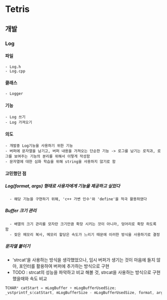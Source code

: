 # Tetris


## 개발

### Log
#### 파일
    - Log.h
    - Log.cpp 
#### 클래스
    - Logger 
#### 기능
    - Log 쓰기
    - Log 가져오기
#### 의도  
    - 개발중 Log기능을 사용하기 위한 기능
    - 버퍼에 문자열을 남기고, 버퍼 내용을 가져오는 단순한 기능 -> 로그를 남기는 로직과, 로그를 보여주는 기능의 분리를 위해서 이렇게 작성함
    - 문자열에 대한 심화 학습을 위해 string을 사용하지 않기로 함
   
#### 고민했던 점
##### Log(format, args) 형태로 사용자에게 기능을 제공하고 싶었다
      - 해당 기능을 구현하기 위해, 'c++ 가변 인수'와 'define'을 적극 활용하였다
##### Buffer 크기 관리
      - 배열의 크기 관리를 모자란 크기만큼 확장 시키는 것이 아니라, 덩어리로 확장 하도록 함
      - 잦은 메모리 복사, 메모리 할당은 속도가 느리기 때문에 이러한 방식을 사용하기로 결정
##### 문자열 붙이기
- 'strcat'을 사용하는 방식을 생각했었으나, 임시 버퍼가 생기는 것이 마음에 들지 않아, 포인터를 활용하여 버퍼에 추가하는 방식으로 구현
- TODO : strcat의 성능을 파악하고 비교 해볼 것, strcat을 사용하는 방식으로 구현 했을때와 속도 비교
``` c++
TCHAR* catStart = mLogBuffer + mLogBufferUsedSize;
_vstprintf_s(catStart, mLogBufferSize - mLogBufferUsedSize, format, args); // NULL이 추가되는 부분
```

